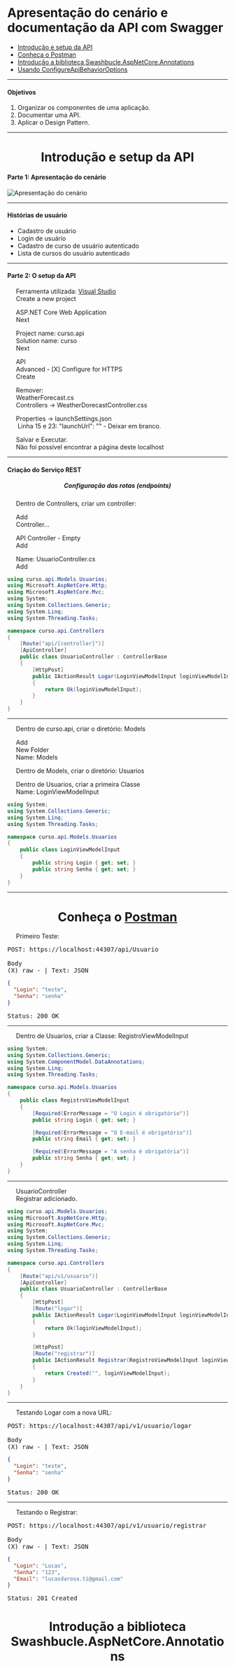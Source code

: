 <h1 align="left">Apresentação do cenário e documentação da API com Swagger</h1>

<ul>
  <li><a href="https://github.com/lucasrmagalhaes/.NETCoreAvancado-DIO/tree/main/1.%20Apresenta%C3%A7%C3%A3o%20do%20cen%C3%A1rio%20e%20documenta%C3%A7%C3%A3o%20da%20API%20com%20Swagger#introdu%C3%A7%C3%A3o-e-setup-da-api">Introdução e setup da API</a></li>
  <li><a href="https://github.com/lucasrmagalhaes/.NETCoreAvancado-DIO/tree/main/1.%20Apresenta%C3%A7%C3%A3o%20do%20cen%C3%A1rio%20e%20documenta%C3%A7%C3%A3o%20da%20API%20com%20Swagger#conhe%C3%A7a-o-postman">Conheça o Postman</a></li>
  <li><a href="#">Introdução a biblioteca Swashbucle.AspNetCore.Annotations</a></li>
  <li><a href="#">Usando ConfigureApiBehaviorOptions</a></li>
</ul>

<hr />

<h4 align="left">Objetivos</h4>

<ol>
  <li>Organizar os componentes de uma aplicação.</li>
  <li>Documentar uma API.</li>
  <li>Aplicar o Design Pattern.</li>
</ol>

<hr />

<h1 align="center">Introdução e setup da API</h1>

<h4 align="left">Parte 1: Apresentação do cenário</h4>

<p align="left">
  <img src="https://github.com/lucasrmagalhaes/.NETCoreAvancado-DIO/blob/main/1.%20Apresenta%C3%A7%C3%A3o%20do%20cen%C3%A1rio%20e%20documenta%C3%A7%C3%A3o%20da%20API%20com%20Swagger/img/Apresenta%C3%A7%C3%A3o%20do%20Cen%C3%A1rio.jpg" alt="Apresentação do cenário">
</p>

<hr />

<h4 align="left">Histórias de usuário</h4>

<ul>
  <li>Cadastro de usuário</li>
  <li>Login de usuário</li>
  <li>Cadastro de curso de usuário autenticado</li>
  <li>Lista de cursos do usuário autenticado</li>
</ul>

<hr />

<h4 align="left">Parte 2: O setup da API</h4>

<p align="left">
  &nbsp;&nbsp;&nbsp;&nbsp;&nbsp;Ferramenta utilizada: <a href="https://visualstudio.microsoft.com/pt-br/">Visual Studio</a><br />
  &nbsp;&nbsp;&nbsp;&nbsp;&nbsp;Create a new project<br />

  &nbsp;&nbsp;&nbsp;&nbsp;&nbsp;ASP.NET Core Web Application<br />
  &nbsp;&nbsp;&nbsp;&nbsp;&nbsp;Next<br />

  &nbsp;&nbsp;&nbsp;&nbsp;&nbsp;Project name: curso.api<br />
  &nbsp;&nbsp;&nbsp;&nbsp;&nbsp;Solution name: curso<br />
  &nbsp;&nbsp;&nbsp;&nbsp;&nbsp;Next<br />

  &nbsp;&nbsp;&nbsp;&nbsp;&nbsp;API<br />
  &nbsp;&nbsp;&nbsp;&nbsp;&nbsp;Advanced - [X] Configure for HTTPS<br />
  &nbsp;&nbsp;&nbsp;&nbsp;&nbsp;Create<br />

  &nbsp;&nbsp;&nbsp;&nbsp;&nbsp;Remover:<br />
  &nbsp;&nbsp;&nbsp;&nbsp;&nbsp;WeatherForecast.cs<br />
  &nbsp;&nbsp;&nbsp;&nbsp;&nbsp;Controllers -> WeatherDorecastController.css<br />
  
  &nbsp;&nbsp;&nbsp;&nbsp;&nbsp;Properties -> launchSettings.json<br />
  &nbsp;&nbsp;&nbsp;&nbsp;&nbsp; Linha 15 e 23: "launchUrl": "" - Deixar em branco.<br />

  &nbsp;&nbsp;&nbsp;&nbsp;&nbsp;Salvar e Executar.<br />
  &nbsp;&nbsp;&nbsp;&nbsp;&nbsp;Não foi possível encontrar a página deste localhost
</p>

<hr />

<h4 align="left">Criação do Serviço REST</h4>

<h5 align="center">Configuração das rotas (endpoints)</h5>

<p align="left">
  &nbsp;&nbsp;&nbsp;&nbsp;&nbsp;Dentro de Controllers, criar um controller:<br />

  &nbsp;&nbsp;&nbsp;&nbsp;&nbsp;Add<br />
  &nbsp;&nbsp;&nbsp;&nbsp;&nbsp;Controller...<br />

  &nbsp;&nbsp;&nbsp;&nbsp;&nbsp;API Controller - Empty<br />
  &nbsp;&nbsp;&nbsp;&nbsp;&nbsp;Add<br />

  &nbsp;&nbsp;&nbsp;&nbsp;&nbsp;Name: UsuarioController.cs<br />
  &nbsp;&nbsp;&nbsp;&nbsp;&nbsp;Add
</p>

```c#
using curso.api.Models.Usuarios;
using Microsoft.AspNetCore.Http;
using Microsoft.AspNetCore.Mvc;
using System;
using System.Collections.Generic;
using System.Linq;
using System.Threading.Tasks;

namespace curso.api.Controllers
{
    [Route("api/[controller]")]
    [ApiController]
    public class UsuarioController : ControllerBase
    {
        [HttpPost]
        public IActionResult Logar(LoginViewModelInput loginViewModelInput)
        {
            return Ok(loginViewModelInput);
        }
    }
}
```

<hr />

<p align="left">
  &nbsp;&nbsp;&nbsp;&nbsp;&nbsp;Dentro de curso.api, criar o diretório: Models<br />

  &nbsp;&nbsp;&nbsp;&nbsp;&nbsp;Add<br />
  &nbsp;&nbsp;&nbsp;&nbsp;&nbsp;New Folder<br />
  &nbsp;&nbsp;&nbsp;&nbsp;&nbsp;Name: Models<br />

  &nbsp;&nbsp;&nbsp;&nbsp;&nbsp;Dentro de Models, criar o diretório: Usuarios<br />

  &nbsp;&nbsp;&nbsp;&nbsp;&nbsp;Dentro de Usuarios, criar a primeira Classe<br />
  &nbsp;&nbsp;&nbsp;&nbsp;&nbsp;Name: LoginViewModelInput
</p>

```c#
using System;
using System.Collections.Generic;
using System.Linq;
using System.Threading.Tasks;

namespace curso.api.Models.Usuarios
{
    public class LoginViewModelInput
    {
        public string Login { get; set; }
        public string Senha { get; set; }
    }
}
```

<hr />

<h1 align="center">Conheça o <a href="https://www.postman.com/">Postman</a></h1>

<p align="left">
  &nbsp;&nbsp;&nbsp;&nbsp;&nbsp;Primeiro Teste:
</p>

<pre>
POST: https://localhost:44307/api/Usuario

Body 
(X) raw - | Text: JSON
</pre>

```json
{
  "Login": "teste",
  "Senha": "senha"
}
```

<pre>
Status: 200 OK
</pre>

<hr />

<p align="left">
  &nbsp;&nbsp;&nbsp;&nbsp;&nbsp;Dentro de Usuarios, criar a Classe: RegistroViewModelInput
</p>

```C#
using System;
using System.Collections.Generic;
using System.ComponentModel.DataAnnotations;
using System.Linq;
using System.Threading.Tasks;

namespace curso.api.Models.Usuarios
{
    public class RegistroViewModelInput
    {
        [Required(ErrorMessage = "O Login é obrigatório")]
        public string Login { get; set; }

        [Required(ErrorMessage = "O E-mail é obrigatório")]
        public string Email { get; set; }

        [Required(ErrorMessage = "A senha é obrigatória")]
        public string Senha { get; set; }
    }
}
```

<hr />

<p align="left">
  &nbsp;&nbsp;&nbsp;&nbsp;&nbsp;UsuarioController<br />
  &nbsp;&nbsp;&nbsp;&nbsp;&nbsp;Registrar adicionado.
</p>

```C#
using curso.api.Models.Usuarios;
using Microsoft.AspNetCore.Http;
using Microsoft.AspNetCore.Mvc;
using System;
using System.Collections.Generic;
using System.Linq;
using System.Threading.Tasks;

namespace curso.api.Controllers
{
    [Route("api/v1/usuario")]
    [ApiController]
    public class UsuarioController : ControllerBase
    {
        [HttpPost]
        [Route("logar")]
        public IActionResult Logar(LoginViewModelInput loginViewModelInput)
        {
            return Ok(loginViewModelInput);
        }

        [HttpPost]
        [Route("registrar")]
        public IActionResult Registrar(RegistroViewModelInput loginViewModelInput)
        {
            return Created("", loginViewModelInput);
        }
    }
}
```

<hr />

<p align="left">
  &nbsp;&nbsp;&nbsp;&nbsp;&nbsp;Testando Logar com a nova URL:
</p>

<pre>
POST: https://localhost:44307/api/v1/usuario/logar

Body 
(X) raw - | Text: JSON
</pre>

```json
{
  "Login": "teste",
  "Senha": "senha"
}
```

<pre>
Status: 200 OK
</pre>

<hr />

<p align="left">
  &nbsp;&nbsp;&nbsp;&nbsp;&nbsp;Testando o Registrar:
</p>

<pre>
POST: https://localhost:44307/api/v1/usuario/registrar

Body 
(X) raw - | Text: JSON
</pre>

```json
{
  "Login": "Lucas",
  "Senha": "123",
  "Email": "lucasdarosa.ti@gmail.com"
}
```

<pre>
Status: 201 Created
</pre>

<h1 align="center">Introdução a biblioteca Swashbucle.AspNetCore.Annotations</h1>

